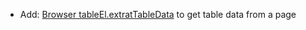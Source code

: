 * Add: [Browser tableEl.extratTableData](browser/tables#extracting-table-data) to get table data from a page

